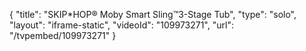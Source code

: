 {
    "title": "SKIP*HOP&reg; Moby Smart Sling&trade;3-Stage Tub",
    "type": "solo",
    "layout": "iframe-static",
    "videoId": "109973271",
    "url": "\/tvpembed\/109973271"
}